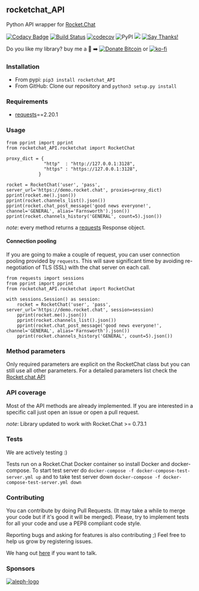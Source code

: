 ## rocketchat_API
Python API wrapper for [Rocket.Chat](https://rocket.chat/docs/developer-guides/rest-api/)

[![Codacy Badge](https://api.codacy.com/project/badge/Grade/fff725d9a0974c6597c2dd007daaa86e)](https://www.codacy.com/app/jadolg/rocketchat_API?utm_source=github.com&amp;utm_medium=referral&amp;utm_content=jadolg/rocketchat_API&amp;utm_campaign=Badge_Grade) [![Build Status](https://travis-ci.org/jadolg/rocketchat_API.png)](https://travis-ci.org/jadolg/rocketchat_API) [![codecov](https://codecov.io/gh/jadolg/rocketchat_API/branch/master/graph/badge.svg)](https://codecov.io/gh/jadolg/rocketchat_API) ![PyPI](https://img.shields.io/pypi/v/rocketchat_API.svg) ![](https://img.shields.io/pypi/dm/rocketchat-api.svg) [![Say Thanks!](https://img.shields.io/badge/Say%20Thanks-!-1EAEDB.svg)](https://saythanks.io/to/jadolg) 

Do you like my library? buy me a 🍺 ➡️ [![Donate Bitcoin](https://img.shields.io/badge/donate-€5-orange.svg)](https://jadolg.github.io/donate-bitcoin/index.html) or [![ko-fi](https://www.ko-fi.com/img/donate_sm.png)](https://ko-fi.com/G2G6GWVV)
### Installation
- From pypi:
`pip3 install rocketchat_API`
- From GitHub:
Clone our repository and `python3 setup.py install`

### Requirements
- [requests](https://github.com/kennethreitz/requests)==2.20.1

### Usage
```
from pprint import pprint
from rocketchat_API.rocketchat import RocketChat

proxy_dict = {
              "http"  : "http://127.0.0.1:3128",
              "https" : "https://127.0.0.1:3128",
            }

rocket = RocketChat('user', 'pass', server_url='https://demo.rocket.chat', proxies=proxy_dict)
pprint(rocket.me().json())
pprint(rocket.channels_list().json())
pprint(rocket.chat_post_message('good news everyone!', channel='GENERAL', alias='Farnsworth').json())
pprint(rocket.channels_history('GENERAL', count=5).json())
```

*note*: every method returns a [requests](https://github.com/kennethreitz/requests) Response object.

#### Connection pooling
If you are going to make a couple of request, you can user connection pooling provided by `requests`. This will save significant time by avoiding re-negotiation of TLS (SSL) with the chat server on each call.

```
from requests import sessions
from pprint import pprint
from rocketchat_API.rocketchat import RocketChat

with sessions.Session() as session:
    rocket = RocketChat('user', 'pass', server_url='https://demo.rocket.chat', session=session)
    pprint(rocket.me().json())
    pprint(rocket.channels_list().json())
    pprint(rocket.chat_post_message('good news everyone!', channel='GENERAL', alias='Farnsworth').json())
    pprint(rocket.channels_history('GENERAL', count=5).json())
```
 

### Method parameters
Only required parameters are explicit on the RocketChat class but you can still use all other parameters. For a detailed parameters list check the [Rocket chat API](https://rocket.chat/docs/developer-guides/rest-api/)

### API coverage
Most of the API methods are already implemented. If you are interested in a specific call just open an issue or open a pull request.

*note*: Library updated to work with Rocket.Chat >= 0.73.1

### Tests
We are actively testing :) 

Tests run on a Rocket.Chat Docker container so install Docker and docker-compose. To start test server do `docker-compose -f docker-compose-test-server.yml up` and to take test server down `docker-compose -f docker-compose-test-server.yml down`

### Contributing
You can contribute by doing Pull Requests. (It may take a while to merge your code but if it's good it will be merged). Please, try to implement tests for all your code and use a PEP8 compliant code style.

Reporting bugs and asking for features is also contributing ;) Feel free to help us grow by registering issues.

We hang out [here](https://demo.rocket.chat/channel/python_rocketchat_api) if you want to talk. 

### Sponsors
[![aleph-logo](https://s3.amazonaws.com/aleph-engineering/Logo_AE_complete_normal%404x.png)](https://aleph.engineering/)
